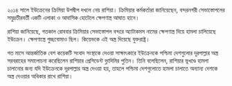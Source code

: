 ২০১৪ সালে ইউক্রেনের ক্রিমিয়া উপদ্বীপ দখলে নেয় রাশিয়া। ক্রিমিয়ার কর্মকর্তারা জানিয়েছেন, বন্দরনগরী সেভাস্তোপলের সমুদ্রতীরবর্তী একটি এলাকা ও আবাসিক হোটেলে ক্ষেপণাস্ত্র আঘাত হানে।

রাশিয়া জানিয়েছে, গতকাল রোববার ক্রিমিয়ার সেভাস্তোপল বন্দরে অ্যাটাকমস নামের ক্ষেপণাস্ত্র দিয়ে হামলা চালিয়েছে ইউক্রেন। ক্ষেপণাস্ত্রে গুচ্ছবোমাও ছিল। কিয়েভকে এই অস্ত্র দিয়েছে যুক্তরাষ্ট্র।

গত মাসে আন্তর্জাতিক বেশ কয়েকটি সংবাদ সংস্থাকে দেওয়া সাক্ষাৎকারে ইউক্রেনকে পশ্চিমা দেশগুলোর দূরপাল্লার অস্ত্র সরবরাহের সমালোচনা করেছিলেন রাশিয়ার প্রেসিডেন্ট ভ্লাদিমির পুতিন। তিনি বলেছিলেন, রাশিয়ার ভূখণ্ডে হামলা চালানোর জন্য যদি ইউক্রেনকে দূরপাল্লার অস্ত্র দেওয়া হয়, তাহলে পশ্চিমা দেশগুলোতে হামলা চালাতে অন্যান্য দেশকে অস্ত্র দেওয়ার অধিকার রাখে রাশিয়া।
